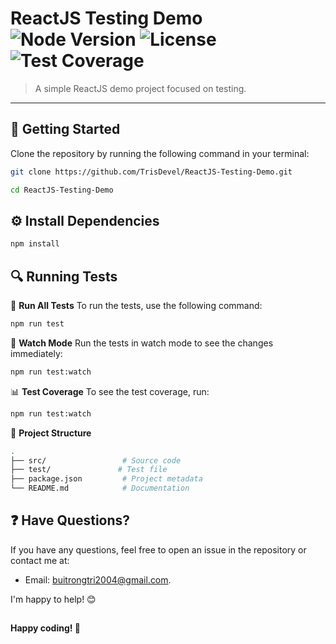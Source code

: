 # **ReactJS Testing Demo** ![Node Version](https://img.shields.io/badge/node-%3E%3D%2014.x-green) ![License](https://img.shields.io/github/license/TrisDevel/ReactJS-Testing-Demo) ![Test Coverage](https://img.shields.io/badge/coverage-100%25-brightgreen)

> A simple ReactJS demo project focused on testing.

---

## 🚀 **Getting Started**

Clone the repository by running the following command in your terminal:

```bash
git clone https://github.com/TrisDevel/ReactJS-Testing-Demo.git
```
```bash
cd ReactJS-Testing-Demo
```

## ⚙️ **Install Dependencies**

```bash
npm install
```

## 🔍  **Running Tests**
🧪  **Run All Tests**
To run the tests, use the following command:
```bash
npm run test
```
🔄 **Watch Mode**
Run the tests in watch mode to see the changes immediately:
```bash
npm run test:watch
```
📊 **Test Coverage**
To see the test coverage, run:
```bash
npm run test:watch
```
📂 **Project Structure**
```bash
.
├── src/                 # Source code
├── test/               # Test file
├── package.json         # Project metadata
└── README.md            # Documentation
```
## ❓ **Have Questions?**
If you have any questions, feel free to open an issue in the repository or contact me at:
* Email: [buitrongtri2004@gmail.com](mailto:buitrongtri2004@gmail.com).
  
I'm happy to help! 😊

##
 **Happy coding! 🎉**

